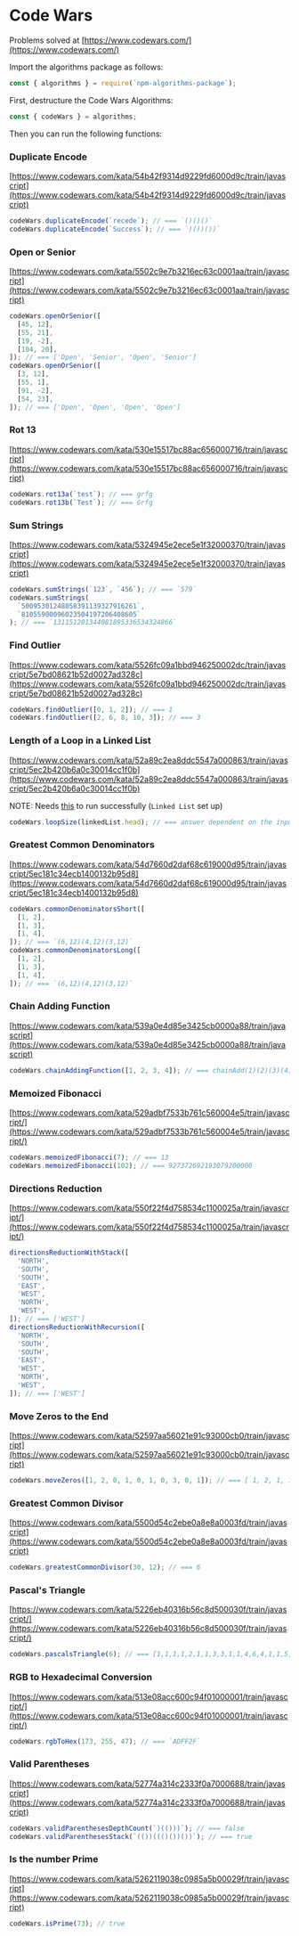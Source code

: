 # Code Wars

Problems solved at [https://www.codewars.com/](https://www.codewars.com/)

Import the algorithms package as follows:

```js
const { algorithms } = require(`npm-algorithms-package`);
```

First, destructure the Code Wars Algorithms:

```js
const { codeWars } = algorithms;
```

Then you can run the following functions:

### Duplicate Encode

[https://www.codewars.com/kata/54b42f9314d9229fd6000d9c/train/javascript](https://www.codewars.com/kata/54b42f9314d9229fd6000d9c/train/javascript)

```js
codeWars.duplicateEncode(`recede`); // === `()()()`
codeWars.duplicateEncode(`Success`); // === `)())())`
```

### Open or Senior

[https://www.codewars.com/kata/5502c9e7b3216ec63c0001aa/train/javascript](https://www.codewars.com/kata/5502c9e7b3216ec63c0001aa/train/javascript)

```js
codeWars.openOrSenior([
  [45, 12],
  [55, 21],
  [19, -2],
  [104, 20],
]); // === ['Open', 'Senior', 'Open', 'Senior']
codeWars.openOrSenior([
  [3, 12],
  [55, 1],
  [91, -2],
  [54, 23],
]); // === ['Open', 'Open', 'Open', 'Open']
```

### Rot 13

[https://www.codewars.com/kata/530e15517bc88ac656000716/train/javascript](https://www.codewars.com/kata/530e15517bc88ac656000716/train/javascript)

```js
codeWars.rot13a(`test`); // === grfg
codeWars.rot13b(`Test`); // === Grfg
```

### Sum Strings

[https://www.codewars.com/kata/5324945e2ece5e1f32000370/train/javascript](https://www.codewars.com/kata/5324945e2ece5e1f32000370/train/javascript)

```js
codeWars.sumStrings(`123`, `456`); // === `579`
codeWars.sumStrings(
  `50095301248058391139327916261`,
  `81055900096023504197206408605`
); // === `131151201344081895336534324866`
```

### Find Outlier

[https://www.codewars.com/kata/5526fc09a1bbd946250002dc/train/javascript/5e7bd08621b52d0027ad328c](https://www.codewars.com/kata/5526fc09a1bbd946250002dc/train/javascript/5e7bd08621b52d0027ad328c)

```js
codeWars.findOutlier([0, 1, 2]); // === 1
codeWars.findOutlier([2, 6, 8, 10, 3]); // === 3
```

### Length of a Loop in a Linked List

[https://www.codewars.com/kata/52a89c2ea8ddc5547a000863/train/javascript/5ec2b420b6a0c30014cc1f0b](https://www.codewars.com/kata/52a89c2ea8ddc5547a000863/train/javascript/5ec2b420b6a0c30014cc1f0b)

NOTE: Needs [this](./linkedlist.md) to run successfully (`Linked List` set up)

```js
codeWars.loopSize(linkedList.head); // === answer dependent on the input list, see linkedlist.md
```

### Greatest Common Denominators

[https://www.codewars.com/kata/54d7660d2daf68c619000d95/train/javascript/5ec181c34ecb1400132b95d8](https://www.codewars.com/kata/54d7660d2daf68c619000d95/train/javascript/5ec181c34ecb1400132b95d8)

```js
codeWars.commonDenominatorsShort([
  [1, 2],
  [1, 3],
  [1, 4],
]); // === `(6,12)(4,12)(3,12)`
codeWars.commonDenominatorsLong([
  [1, 2],
  [1, 3],
  [1, 4],
]); // === `(6,12)(4,12)(3,12)`
```

### Chain Adding Function

[https://www.codewars.com/kata/539a0e4d85e3425cb0000a88/train/javascript](https://www.codewars.com/kata/539a0e4d85e3425cb0000a88/train/javascript)

```js
codeWars.chainAddingFunction([1, 2, 3, 4]); // === chainAdd(1)(2)(3)(4) === 10
```

### Memoized Fibonacci

[https://www.codewars.com/kata/529adbf7533b761c560004e5/train/javascript/](https://www.codewars.com/kata/529adbf7533b761c560004e5/train/javascript/)

```js
codeWars.memoizedFibonacci(7); // === 13
codeWars.memoizedFibonacci(102); // === 927372692193079200000
```

### Directions Reduction

[https://www.codewars.com/kata/550f22f4d758534c1100025a/train/javascript/](https://www.codewars.com/kata/550f22f4d758534c1100025a/train/javascript/)

```js
directionsReductionWithStack([
  'NORTH',
  'SOUTH',
  'SOUTH',
  'EAST',
  'WEST',
  'NORTH',
  'WEST',
]); // === ['WEST']
directionsReductionWithRecursion([
  'NORTH',
  'SOUTH',
  'SOUTH',
  'EAST',
  'WEST',
  'NORTH',
  'WEST',
]); // === ['WEST']
```

### Move Zeros to the End

[https://www.codewars.com/kata/52597aa56021e91c93000cb0/train/javascript](https://www.codewars.com/kata/52597aa56021e91c93000cb0/train/javascript)

```js
codeWars.moveZeros([1, 2, 0, 1, 0, 1, 0, 3, 0, 1]); // === [ 1, 2, 1, 1, 3, 1, 0, 0, 0, 0 ]
```

### Greatest Common Divisor

[https://www.codewars.com/kata/5500d54c2ebe0a8e8a0003fd/train/javascript](https://www.codewars.com/kata/5500d54c2ebe0a8e8a0003fd/train/javascript)

```js
codeWars.greatestCommonDivisor(30, 12); // === 6
```

### Pascal's Triangle

[https://www.codewars.com/kata/5226eb40316b56c8d500030f/train/javascript/](https://www.codewars.com/kata/5226eb40316b56c8d500030f/train/javascript/)

```js
codeWars.pascalsTriangle(6); // === [1,1,1,1,2,1,1,3,3,1,1,4,6,4,1,1,5,10,10,5,1]
```

### RGB to Hexadecimal Conversion

[https://www.codewars.com/kata/513e08acc600c94f01000001/train/javascript/](https://www.codewars.com/kata/513e08acc600c94f01000001/train/javascript/)

```js
codeWars.rgbToHex(173, 255, 47); // === `ADFF2F`
```

### Valid Parentheses

[https://www.codewars.com/kata/52774a314c2333f0a7000688/train/javascript](https://www.codewars.com/kata/52774a314c2333f0a7000688/train/javascript)

```js
codeWars.validParenthesesDepthCount(`)(()))`); // === false
codeWars.validParenthesesStack(`(())((()())())`); // === true
```

### Is the number Prime

[https://www.codewars.com/kata/5262119038c0985a5b00029f/train/javascript](https://www.codewars.com/kata/5262119038c0985a5b00029f/train/javascript)

```js
codeWars.isPrime(73); // true
```
